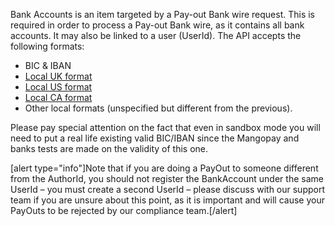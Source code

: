 Bank Accounts is an item targeted by a Pay-out Bank wire request. This is required in order to process a Pay-out Bank wire, as it contains all bank accounts. It may also be linked to a user (UserId). The API accepts the following formats:
* BIC & IBAN
* [Local UK format](/endpoints/v2#entity_13)
* [Local US format](/endpoints/v2#entity_27)
* [Local CA format](/endpoints/v2#entity_12)
* Other local formats (unspecified but different from the previous).

Please pay special attention on the fact that even in sandbox mode you will need to put a real life existing valid BIC/IBAN since the Mangopay and banks tests are made on the validity of this one.

[alert type="info"]Note that if you are doing a PayOut to someone different from the AuthorId, you should not register the BankAccount under the same UserId – you must create a second UserId – please discuss with our support team if you are unsure about this point, as it is important and will cause your PayOuts to be rejected by our compliance team.[/alert]